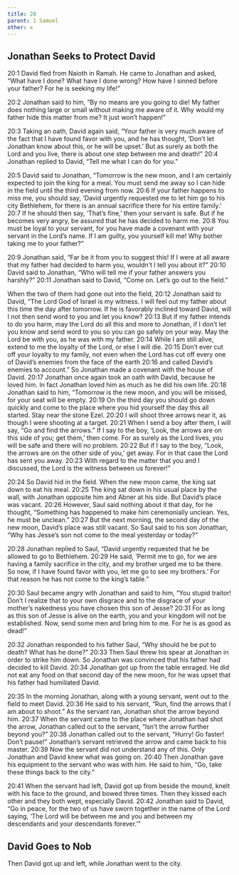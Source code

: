 ```yaml
---
title: 20
parent: 1 Samuel
other: x
---
```



## Jonathan Seeks to Protect David

<a name="20:1">20:1</a> David fled from Naioth in Ramah. He came to Jonathan and asked, “What have I done? What have I done wrong? How have I sinned before your father? For he is seeking my life!”

<a name="20:2">20:2</a> Jonathan said to him, “By no means are you going to die! My father does nothing large or small without making me aware of it. Why would my father hide this matter from me? It just won’t happen!”

<a name="20:3">20:3</a> Taking an oath, David again said, “Your father is very much aware of the fact that I have found favor with you, and he has thought, ‘Don’t let Jonathan know about this, or he will be upset.’ But as surely as both the Lord and you live, there is about one step between me and death!” <a name="20:4">20:4</a> Jonathan replied to David, “Tell me what I can do for you.”

<a name="20:5">20:5</a> David said to Jonathan, “Tomorrow is the new moon, and I am certainly expected to join the king for a meal. You must send me away so I can hide in the field until the third evening from now. <a name="20:6">20:6</a> If your father happens to miss me, you should say, ‘David urgently requested me to let him go to his city Bethlehem, for there is an annual sacrifice there for his entire family.’ <a name="20:7">20:7</a> If he should then say, ‘That’s fine,’ then your servant is safe. But if he becomes very angry, be assured that he has decided to harm me. <a name="20:8">20:8</a> You must be loyal to your servant, for you have made a covenant with your servant in the Lord’s name. If I am guilty, you yourself kill me! Why bother taking me to your father?”

<a name="20:9">20:9</a> Jonathan said, “Far be it from you to suggest this! If I were at all aware that my father had decided to harm you, wouldn’t I tell you about it?” <a name="20:10">20:10</a> David said to Jonathan, “Who will tell me if your father answers you harshly?” <a name="20:11">20:11</a> Jonathan said to David, “Come on. Let’s go out to the field.”

When the two of them had gone out into the field, <a name="20:12">20:12</a> Jonathan said to David, “The Lord God of Israel is my witness. I will feel out my father about this time the day after tomorrow. If he is favorably inclined toward David, will I not then send word to you and let you know? <a name="20:13">20:13</a> But if my father intends to do you harm, may the Lord do all this and more to Jonathan, if I don’t let you know and send word to you so you can go safely on your way. May the Lord be with you, as he was with my father. <a name="20:14">20:14</a> While I am still alive, extend to me the loyalty of the Lord, or else I will die. <a name="20:15">20:15</a> Don’t ever cut off your loyalty to my family, not even when the Lord has cut off every one of David’s enemies from the face of the earth <a name="20:16">20:16</a> and called David’s enemies to account.” So Jonathan made a covenant with the house of David. <a name="20:17">20:17</a> Jonathan once again took an oath with David, because he loved him. In fact Jonathan loved him as much as he did his own life. <a name="20:18">20:18</a> Jonathan said to him, “Tomorrow is the new moon, and you will be missed, for your seat will be empty. <a name="20:19">20:19</a> On the third day you should go down quickly and come to the place where you hid yourself the day this all started. Stay near the stone Ezel. <a name="20:20">20:20</a> I will shoot three arrows near it, as though I were shooting at a target. <a name="20:21">20:21</a> When I send a boy after them, I will say, “Go and find the arrows.” If I say to the boy, ‘Look, the arrows are on this side of you; get them,’ then come. For as surely as the Lord lives, you will be safe and there will no problem. <a name="20:22">20:22</a> But if I say to the boy, “Look, the arrows are on the other side of you,’ get away. For in that case the Lord has sent you away. <a name="20:23">20:23</a> With regard to the matter that you and I discussed, the Lord is the witness between us forever!”

<a name="20:24">20:24</a> So David hid in the field. When the new moon came, the king sat down to eat his meal. <a name="20:25">20:25</a> The king sat down in his usual place by the wall, with Jonathan opposite him and Abner at his side. But David’s place was vacant. <a name="20:26">20:26</a> However, Saul said nothing about it that day, for he thought, “Something has happened to make him ceremonially unclean. Yes, he must be unclean.” <a name="20:27">20:27</a> But the next morning, the second day of the new moon, David’s place was still vacant. So Saul said to his son Jonathan, “Why has Jesse’s son not come to the meal yesterday or today?”

<a name="20:28">20:28</a> Jonathan replied to Saul, “David urgently requested that he be allowed to go to Bethlehem. <a name="20:29">20:29</a> He said, ‘Permit me to go, for we are having a family sacrifice in the city, and my brother urged me to be there. So now, if I have found favor with you, let me go to see my brothers.’ For that reason he has not come to the king’s table.”

<a name="20:30">20:30</a> Saul became angry with Jonathan and said to him, “You stupid traitor! Don’t I realize that to your own disgrace and to the disgrace of your mother’s nakedness you have chosen this son of Jesse? <a name="20:31">20:31</a> For as long as this son of Jesse is alive on the earth, you and your kingdom will not be established. Now, send some men and bring him to me. For he is as good as dead!”

<a name="20:32">20:32</a> Jonathan responded to his father Saul, “Why should he be put to death? What has he done?” <a name="20:33">20:33</a> Then Saul threw his spear at Jonathan in order to strike him down. So Jonathan was convinced that his father had decided to kill David. <a name="20:34">20:34</a> Jonathan got up from the table enraged. He did not eat any food on that second day of the new moon, for he was upset that his father had humiliated David.

<a name="20:35">20:35</a> In the morning Jonathan, along with a young servant, went out to the field to meet David. <a name="20:36">20:36</a> He said to his servant, “Run, find the arrows that I am about to shoot.” As the servant ran, Jonathan shot the arrow beyond him. <a name="20:37">20:37</a> When the servant came to the place where Jonathan had shot the arrow, Jonathan called out to the servant, “Isn’t the arrow further beyond you?” <a name="20:38">20:38</a> Jonathan called out to the servant, “Hurry! Go faster! Don’t pause!” Jonathan’s servant retrieved the arrow and came back to his master. <a name="20:39">20:39</a> Now the servant did not understand any of this. Only Jonathan and David knew what was going on. <a name="20:40">20:40</a> Then Jonathan gave his equipment to the servant who was with him. He said to him, “Go, take these things back to the city.”

<a name="20:41">20:41</a> When the servant had left, David got up from beside the mound, knelt with his face to the ground, and bowed three times. Then they kissed each other and they both wept, especially David. <a name="20:42">20:42</a> Jonathan said to David, “Go in peace, for the two of us have sworn together in the name of the Lord saying, ‘The Lord will be between me and you and between my descendants and your descendants forever.’”

## David Goes to Nob

Then David got up and left, while Jonathan went to the city.
